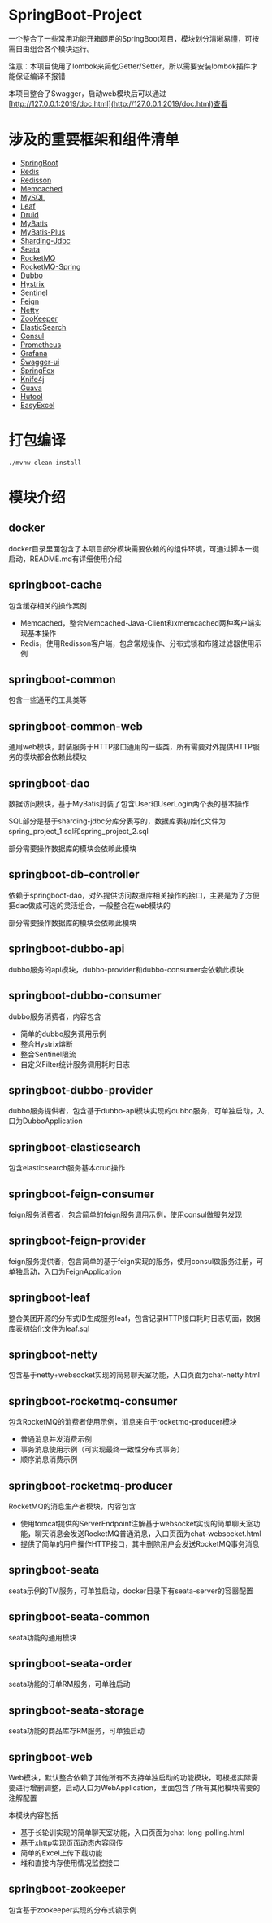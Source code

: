 # SpringBoot-Project

一个整合了一些常用功能开箱即用的SpringBoot项目，模块划分清晰易懂，可按需自由组合各个模块运行。

注意：本项目使用了lombok来简化Getter/Setter，所以需要安装lombok插件才能保证编译不报错

本项目整合了Swagger，启动web模块后可以通过[http://127.0.0.1:2019/doc.html](http://127.0.0.1:2019/doc.html)查看

# 涉及的重要框架和组件清单

- [SpringBoot](https://github.com/spring-projects/spring-boot)
- [Redis](https://github.com/redis/redis)
- [Redisson](https://github.com/redisson/redisson)
- [Memcached](https://github.com/memcached/memcached)
- [MySQL](https://github.com/mysql/mysql-server)
- [Leaf](https://github.com/Meituan-Dianping/Leaf)
- [Druid](https://github.com/alibaba/druid)
- [MyBatis](https://github.com/mybatis/mybatis-3)
- [MyBatis-Plus](https://github.com/baomidou/mybatis-plus)
- [Sharding-Jdbc](https://github.com/apache/shardingsphere)
- [Seata](https://github.com/seata/seata)
- [RocketMQ](https://github.com/apache/rocketmq)
- [RocketMQ-Spring](https://github.com/apache/rocketmq-spring)
- [Dubbo](https://github.com/apache/dubbo)
- [Hystrix](https://github.com/Netflix/Hystrix)
- [Sentinel](https://github.com/alibaba/Sentinel)
- [Feign](https://github.com/OpenFeign/feign)
- [Netty](https://github.com/netty/netty)
- [ZooKeeper](https://github.com/apache/zookeeper)
- [ElasticSearch](https://github.com/elastic/elasticsearch)
- [Consul](https://github.com/hashicorp/consul)
- [Prometheus](https://github.com/prometheus/prometheus)
- [Grafana](https://github.com/grafana/grafana)
- [Swagger-ui](https://github.com/swagger-api/swagger-ui)
- [SpringFox](https://github.com/springfox/springfox)
- [Knife4j](https://github.com/xiaoymin/swagger-bootstrap-ui)
- [Guava](https://github.com/google/guava)
- [Hutool](https://github.com/dromara/hutool)
- [EasyExcel](https://github.com/alibaba/easyexcel)

# 打包编译

```shell
./mvnw clean install
```

# 模块介绍

## docker
docker目录里面包含了本项目部分模块需要依赖的的组件环境，可通过脚本一键启动，README.md有详细使用介绍

## springboot-cache
包含缓存相关的操作案例

- Memcached，整合Memcached-Java-Client和xmemcached两种客户端实现基本操作
- Redis，使用Redisson客户端，包含常规操作、分布式锁和布隆过滤器使用示例

## springboot-common
包含一些通用的工具类等

## springboot-common-web
通用web模块，封装服务于HTTP接口通用的一些类，所有需要对外提供HTTP服务的模块都会依赖此模块

## springboot-dao
数据访问模块，基于MyBatis封装了包含User和UserLogin两个表的基本操作

SQL部分是基于sharding-jdbc分库分表写的，数据库表初始化文件为spring_project_1.sql和spring_project_2.sql

部分需要操作数据库的模块会依赖此模块

## springboot-db-controller
依赖于springboot-dao，对外提供访问数据库相关操作的接口，主要是为了方便把dao做成可选的灵活组合，一般整合在web模块的

部分需要操作数据库的模块会依赖此模块

## springboot-dubbo-api
dubbo服务的api模块，dubbo-provider和dubbo-consumer会依赖此模块

## springboot-dubbo-consumer
dubbo服务消费者，内容包含

- 简单的dubbo服务调用示例
- 整合Hystrix熔断
- 整合Sentinel限流
- 自定义Filter统计服务调用耗时日志

## springboot-dubbo-provider
dubbo服务提供者，包含基于dubbo-api模块实现的dubbo服务，可单独启动，入口为DubboApplication

## springboot-elasticsearch
包含elasticsearch服务基本crud操作

## springboot-feign-consumer
feign服务消费者，包含简单的feign服务调用示例，使用consul做服务发现

## springboot-feign-provider
feign服务提供者，包含简单的基于feign实现的服务，使用consul做服务注册，可单独启动，入口为FeignApplication

## springboot-leaf
整合美团开源的分布式ID生成服务leaf，包含记录HTTP接口耗时日志切面，数据库表初始化文件为leaf.sql

## springboot-netty
包含基于netty+websocket实现的简易聊天室功能，入口页面为chat-netty.html

## springboot-rocketmq-consumer
包含RocketMQ的消费者使用示例，消息来自于rocketmq-producer模块

- 普通消息并发消费示例
- 事务消息使用示例（可实现最终一致性分布式事务）
- 顺序消息消费示例

## springboot-rocketmq-producer
RocketMQ的消息生产者模块，内容包含

- 使用tomcat提供的ServerEndpoint注解基于websocket实现的简单聊天室功能，聊天消息会发送RocketMQ普通消息，入口页面为chat-websocket.html
- 提供了简单的用户操作HTTP接口，其中删除用户会发送RocketMQ事务消息

## springboot-seata
seata示例的TM服务，可单独启动，docker目录下有seata-server的容器配置

## springboot-seata-common
seata功能的通用模块

## springboot-seata-order
seata功能的订单RM服务，可单独启动

## springboot-seata-storage
seata功能的商品库存RM服务，可单独启动

## springboot-web
Web模块，默认整合依赖了其他所有不支持单独启动的功能模块，可根据实际需要进行增删调整，启动入口为WebApplication，里面包含了所有其他模块需要的注解配置

本模块内容包括

- 基于长轮训实现的简单聊天室功能，入口页面为chat-long-polling.html
- 基于xhttp实现页面动态内容回传
- 简单的Excel上传下载功能
- 堆和直接内存使用情况监控接口

## springboot-zookeeper
包含基于zookeeper实现的分布式锁示例

